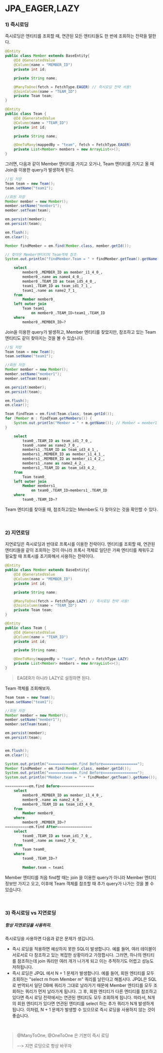 

# JPA_EAGER,LAZY

### 1) 즉시로딩

즉시로딩은 엔티티를 조회할 때, 연관된 모든 엔티티들도 한 번에 조회하는 전략을 말한다.

```java
@Entity
public class Member extends BaseEntity{
    @Id @GeneratedValue
    @Column(name = "MEMBER_ID")
    private int id;

    private String name;

    @ManyToOne(fetch = FetchType.EAGER) // 즉시로딩 전략 사용!
    @JoinColumn(name = "TEAM_ID")
    private Team team;
}

@Entity
public class Team {
    @Id @GeneratedValue
    @Column(name = "TEAM_ID")
    private int id;

    private String name;

    @OneToMany(mappedBy = "team", fetch = FetchType.EAGER)
    private List<Member> members = new ArrayList<>();
}
```

그러면, 다음과 같이 Member 엔티티를 가지고 오거나, Team 엔티티를 가지고 올 때 Join을 이용한 query가 발생하게 된다.

```java
//팀 저장
Team team = new Team();
team.setName("team1");

//회원 저장
Member member = new Member();
member.setName("member1");
member.setTeam(team);

em.persist(member);
em.persist(team);

em.flush();
em.clear();

Member findMember = em.find(Member.class, member.getId());

// 찾아온 Member엔티티의 Team객체 참조
System.out.println("findMember.Team = " + findMember.getTeam().getName()); // findMember.Team = team1
```

```sql
    select
        member0_.MEMBER_ID as member_i1_4_0_,
        member0_.name as name4_4_0_,
        member0_.TEAM_ID as team_id5_4_0_,
        team1_.TEAM_ID as team_id1_7_1_,
        team1_.name as name2_7_1_ 
    from
        Member member0_ 
    left outer join
        Team team1_ 
            on member0_.TEAM_ID=team1_.TEAM_ID 
    where
        member0_.MEMBER_ID=?
```

Join을 이용한 query가 발생하고, Member 엔티티를 찾았지만, 참조하고 있는 Team 엔티티도 같이 찾아지는 것을 볼 수 있습니다.

```java
//팀 저장
Team team = new Team();
team.setName("team1");

//회원 저장
Member member = new Member();
member.setName("member1");
member.setTeam(team);

em.persist(member);
em.persist(team);

em.flush();
em.clear();

Team findTeam = em.find(Team.class, team.getId());
for (Member m : findTeam.getMembers()) {
    System.out.println("Member = " + m.getName()); // Member = member1
}
```

```sql
    select
        team0_.TEAM_ID as team_id1_7_0_,
        team0_.name as name2_7_0_,
        members1_.TEAM_ID as team_id3_4_1_,
        members1_.MEMBER_ID as member_i1_4_1_,
        members1_.MEMBER_ID as member_i1_4_2_,
        members1_.name as name2_4_2_,
        members1_.TEAM_ID as team_id3_4_2_ 
    from
        Team team0_ 
    left outer join
        Member members1_ 
            on team0_.TEAM_ID=members1_.TEAM_ID 
    where
        team0_.TEAM_ID=?
```

Team 엔티티를 찾아올 때, 참조하고있는 Member도 다 찾아오는 것을 확인할 수 있다.

<br>

### 2) 지연로딩

 지연로딩은 즉시로딩과 반대로 프록시를 이용한 전략이다. 엔티티를 조회할 때, 연관된 엔티티들을 같이 조회하는 것이 아니라 프록시 객체로 일단은 가짜 엔티티를 채워두고 필요할 때 프록시를 초기화해서 사용하는 전략이다.

```java
@Entity
public class Member extends BaseEntity{
    @Id @GeneratedValue
    @Column(name = "MEMBER_ID")
    private int id;

    private String name;

    @ManyToOne(fetch = FetchType.LAZY) // 즉시로딩 전략 사용!
    @JoinColumn(name = "TEAM_ID")
    private Team team;
}

@Entity
public class Team {
    @Id @GeneratedValue
    @Column(name = "TEAM_ID")
    private int id;

    private String name;

    @OneToMany(mappedBy = "team", fetch = FetchType.LAZY)
    private List<Member> members = new ArrayList<>();
}
```

> EAGER가 아니라 LAZY로 설정하면 된다.
>

Team 객체를 조회해보자.

```java
Team team = new Team();
team.setName("team1");

//회원 저장
Member member = new Member();
member.setName("member1");
member.setTeam(team);

em.persist(member);
em.persist(team);


em.flush();
em.clear();

System.out.println("===========em.find Before================");
Member findMember = em.find(Member.class, member.getId());
System.out.println("===========em.find Before================");
System.out.println("Member.team = " + findMember.getTeam().getName());
```

```sql
===========em.find Before================
    select
        member0_.MEMBER_ID as member_i1_4_0_,
        member0_.name as name2_4_0_,
        member0_.TEAM_ID as team_id3_4_0_ 
    from
        Member member0_ 
    where
        member0_.MEMBER_ID=?
===========em.find After================
    select
        team0_.TEAM_ID as team_id1_7_0_,
        team0_.name as name2_7_0_ 
    from
        Team team0_ 
    where
        team0_.TEAM_ID=?
        
        Member.team = team1
```

Member 엔티티를 처음 find할 때는 join 을 이용한 query가 아니라 Member 엔티티 정보만 가지고 오고, 이후에 Team 객체를 참조할 때 추가 query가 나가는 것을 볼 수 있습니다.

<br>

### 3) 즉시로딩 vs 지연로딩

##### 항상 지연로딩을 사용하자.

즉시로딩을 사용하면 다음과 같은 문제가 생깁니다.

- 즉시 로딩을 적용하면 예상하지 못한 SQL이 발생합니다. 예를 들어, 여러 테이블이 서로서로 다 참조하고 있는 복잡한 상황이라고 가정합시다. 그러면, 하나의 엔티티를 참조하는데 join 쿼리만 여러 개가 나가게 되고 이는 추적하기도 어렵고 성능도 저하됩니다.
- 즉시 로딩은 JPQL 에서 N + 1 문제가 발생합니다. 예를 들어, 회원 엔티티를 모두 조회하는 "select m from Member m" 쿼리를 날린다고 해봅시다. JPQL은 SQL로 번역되서 일단 DB에 쿼리가 그대로 날라가기 때문에 Member 엔티티를 모두 조회하는 쿼리가 먼저 날라가게 됩니다. 그 후, 회원 엔티티가 다른 엔티티를 참조하고 있다면 즉시 로딩 전략에서는 연관된 엔티티도 모두 조회하게 됩니다. 따라서, N개의 회원 엔티티가 있다면 연관된 엔티티를 select 하는 추가 쿼리가 N개 발생하게 됩니다. 이처럼, N + 1 문제가 발생할 수 있으므로 즉시 로딩을 사용하지 않는 것이 좋습니다.

<br>

> @ManyToOne, @OneToOne 은 기본이 즉시 로딩
>
> --> 지연 로딩으로 항상 바꾸자

